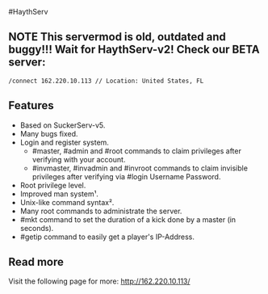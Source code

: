 #HaythServ
## NOTE This servermod is old, outdated and buggy!!! Wait for HaythServ-v2! Check our BETA server:
```
/connect 162.220.10.113 // Location: United States, FL
```

## Features
   * Based on SuckerServ-v5.
   * Many bugs fixed.
   * Login and register system.
       * #master, #admin and #root commands to claim privileges after verifying with your account.
       * #invmaster, #invadmin and #invroot commands to claim invisible privileges after verifying via #login Username Password.
   * Root privilege level.
   * Improved man system¹.
   * Unix-like command syntax².
   * Many root commands to administrate the server.
   * #mkt command to set the duration of a kick done by a master (in seconds).
   * #getip command to easily get a player's IP-Address.


## Read more
Visit the following page for more:
http://162.220.10.113/
